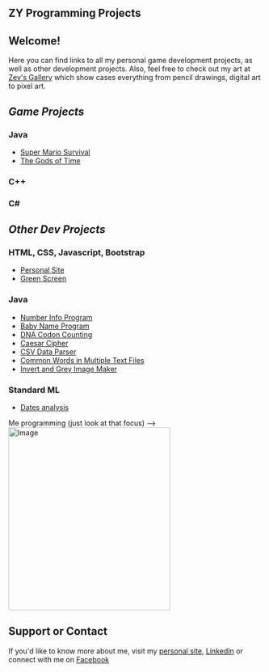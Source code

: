 ## ZY Programming Projects 

## Welcome!
Here you can find links to all my personal game development projects, as well as other development projects. Also, feel free to check out my art at [Zev's Gallery](http://zevyirmiyahu.com/gallery.html) which show cases everything from pencil drawings, digital art to pixel art. 

##  *Game Projects*
### Java
  * [Super Mario Survival](https://zevyirmiyahu.github.io/super_mario_survival/)
  * [The Gods of Time](https://zevyirmiyahu.github.io/GOT/)

### C++

### C\#

## *Other Dev Projects*

### HTML, CSS, Javascript, Bootstrap
  * [Personal Site](http://zevyirmiyahu.com)
  * [Green Screen](https://zevyirmiyahu.github.io/GreenScreen/)
  
  
### Java
* [Number Info Program](https://github.com/zevyirmiyahu/NumberApp)
* [Baby Name Program](https://zevyirmiyahu.github.io/Baby_Names_By_Year/)
* [DNA Codon Counting](https://github.com/zevyirmiyahu/codon_counting)
* [Caesar Cipher](https://github.com/zevyirmiyahu/Caesar_Cipher)
* [CSV Data Parser](https://github.com/zevyirmiyahu/DataParsingApp/tree/master)
* [Common Words in Multiple Text Files](https://github.com/zevyirmiyahu/words_in_files)
* [Invert and Grey Image Maker](https://github.com/zevyirmiyahu/Invert_and_Grey_Imager)

### Standard ML
* [Dates analysis](https://github.com/zevyirmiyahu/Dates_SML)

Me programming (just look at that focus) -->
<img src="https://zevyirmiyahu.github.io/images/Me/Me_Programming.jpg " alt="Image" width="320" height="362">
## Support or Contact

If you'd like to know more about me, visit my [personal site](http://zevyirmiyahu.com), [LinkedIn](https://www.linkedin.com/in/zevyirmiyahu) or connect with me on [Facebook](https://www.facebook.com/ZevYirmiyahu)
